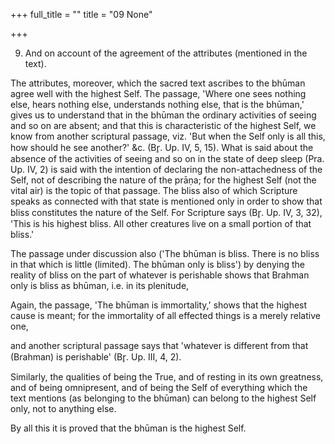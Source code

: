 +++
full_title = ""
title = "09 None"

+++


9. And on account of the agreement of the attributes (mentioned in the text).

The attributes, moreover, which the sacred text ascribes to the bhūman agree well with the highest Self. The passage, 'Where one sees nothing else, hears nothing else, understands nothing else, that is the bhūman,' gives us to understand that in the bhūman the ordinary activities of seeing and so on are absent; and that this is characteristic of the highest Self, we know from another scriptural passage, viz. 'But when the Self only is all this, how should he see another?' &c. (Br̥. Up. IV, 5, 15). What is said about the absence of the activities of seeing and so on in the state of deep sleep (Pra. Up. IV, 2) is said with the intention of declaring the non-attachedness of the Self, not of describing the nature of the prāṇa; for the highest Self (not the vital air) is the topic of that passage. The bliss also of which Scripture speaks as connected with that state is mentioned only in order to show that bliss constitutes the nature of the Self. For Scripture says (Br̥. Up. IV, 3, 32), 'This is his highest bliss. All other creatures live on a small portion of that bliss.'

The passage under discussion also ('The bhūman is bliss. There is no bliss in that which is little (limited). The bhūman only is bliss') by denying the reality of bliss on the part of whatever is perishable shows that Brahman only is bliss as bhūman, i.e. in its plenitude,

Again, the passage, 'The bhūman is immortality,' shows that the highest cause is meant; for the immortality of all effected things is a merely relative one,

and another scriptural passage says that 'whatever is different from that (Brahman) is perishable' (Br̥. Up. III, 4, 2).

Similarly, the qualities of being the True, and of resting in its own greatness, and of being omnipresent, and of being the Self of everything which the text mentions (as belonging to the bhūman) can belong to the highest Self only, not to anything else.

By all this it is proved that the bhūman is the highest Self.

